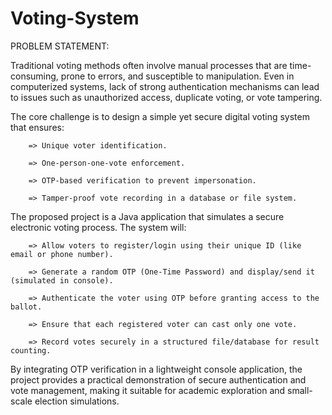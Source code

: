 # Voting-System

PROBLEM STATEMENT:

Traditional voting methods often involve manual processes that are time-consuming, prone to errors, and susceptible to manipulation. Even in computerized systems, lack of strong authentication mechanisms can lead to issues such as unauthorized access, duplicate voting, or vote tampering.

The core challenge is to design a simple yet secure digital voting system that ensures:

        => Unique voter identification.

        => One-person-one-vote enforcement.

        => OTP-based verification to prevent impersonation.

        => Tamper-proof vote recording in a database or file system.

The proposed project is a Java application that simulates a secure electronic voting process. The system will:

        => Allow voters to register/login using their unique ID (like email or phone number).

        => Generate a random OTP (One-Time Password) and display/send it (simulated in console).

        => Authenticate the voter using OTP before granting access to the ballot.

        => Ensure that each registered voter can cast only one vote.

        => Record votes securely in a structured file/database for result counting.

By integrating OTP verification in a lightweight console application, the project provides a practical demonstration of secure authentication and vote management, making it suitable for academic exploration and small-scale election simulations.